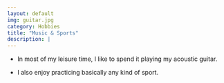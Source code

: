 ```yaml
---
layout: default
img: guitar.jpg
category: Hobbies
title: "Music & Sports"
description: |
---
```


* In most of my leisure time, I like to spend it playing my acoustic guitar.

* I also enjoy practicing basically any kind of sport. 
